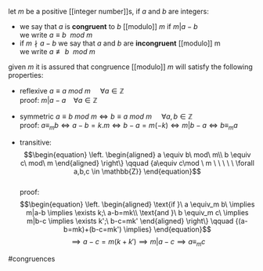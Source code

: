 let $m$ be a positive [[integer number]]s, if $a$ and $b$ are integers:  
- we say that $a$ is **congruent** to $b$ [[modulo]] $m$ if $m|a-b$  
we write $a\equiv b \ \ mod \ m$  
- if $m\nmid a-b$ we say that $a$ and $b$ are **incongruent** [[modulo]] m  
we write $a\not\equiv b \ \ mod \ m$  
  
  
given $m$ it is assured that congruence [[modulo]] $m$ will satisfy the following properties:  
- reflexive $a \equiv a\ mod\ m \ \ \ \ \ \forall a \in \mathbb{Z}$  
proof: $m|a-a \ \ \ \ \forall a \in \mathbb{Z}$  

- symmetric $a \equiv b\ mod\ m \iff b\equiv a \ mod \ m \ \ \ \ \ \forall a,b \in \mathbb{Z}$  
proof: $a\equiv_m b \iff a-b = k.m \iff b-a = m(-k)\iff m|b-a \iff b\equiv_m a$  
  
  
- transitive:$$\begin{equation}  
\left. \begin{aligned}  
a \equiv b\ mod\ m\\  
b \equiv c\ mod\ m  
\end{aligned}  
\right\}  
\qquad {a\equiv c\mod \ m \ \ \ \ \ \forall a,b,c \in \mathbb{Z}}  
\end{equation}$$  
proof:  $$\begin{equation}  
\left. \begin{aligned}  
\text{if }\ a \equiv_m b\ \implies m|a-b \implies \exists k;\ a-b=mk\\  
\text{and }\ b \equiv_m c\ \implies m|b-c \implies \exists k';\ b-c=mk'  
\end{aligned}  
\right\}  
\qquad {(a-b=mk)+(b-c=mk')  
\implies}  
\end{equation}$$$$\implies a-c=m(k+k')\implies m|a-c\implies a\equiv_m c$$  
  
#congruences